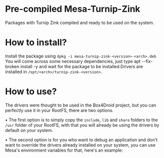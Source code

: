 # Pre-compiled Mesa-Turnip-Zink

Packages with Turnip Zink compiled and ready to be used on the system.

# How to install?

Install the package using `dpkg -i mesa-turnip-zink-<version>-<arch>.deb` You will come across some necessary dependencies, just type apt --fix-broken install -y and wait for the package to be installed.Drivers are installed in `/opt/<arch>/turnip-zink-<version>`.

# How to use?

The drivers were thought to be used in the Box4Droid project, but you can perfectly use it in your RootFS, there are two options.

• The first option is to simply copy the `include`, `lib` and `share` folders to the `/usr` folder of your RootFS, with that you will already be using the drivers by default on your system.

• The second option is for you who want to debug an application and don't want to override the drivers already installed on your system, you can use Mesa's environment variables for that, here's an example:

